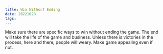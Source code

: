 ```yaml
---
title: Win Without Ending
date: 20221023
tags:
---
```


Make sure there are specific ways to win without ending the game. The end will take the life of the game and business. Unless there is victories in the process, here and there, people will weary. Make game appealing even if not.